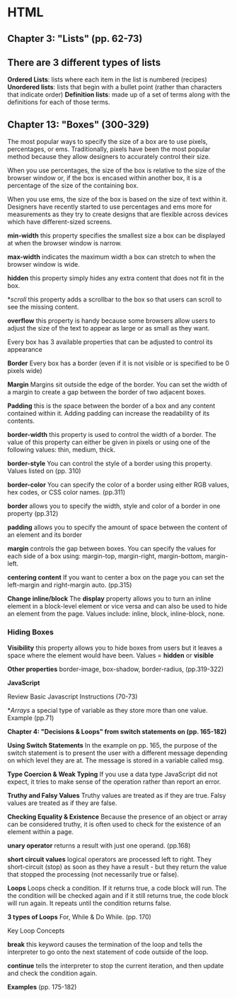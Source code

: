 # HTML

## Chapter 3: "Lists" (pp. 62-73)

## There are 3 different types of lists

**Ordered Lists**: lists where each item in the list is numbered (recipes)
**Unordered lists**: lists that begin with a bullet point (rather than characters that indicate order)
**Definition lists**: made up of a set of terms along with the definitions for each of those terms.

## Chapter 13: "Boxes" (300-329)

The most popular ways to specify the size of a box are to use pixels, percentages, or ems. Traditionally, pixels have been the most popular method because they allow designers to accurately control their size.

When you use percentages, the size of the box is relative to the size of the browser window or, if the box is encased within another box, it is a percentage of the size of the containing box.

When you use ems, the size of the box is based on the size of text within it. Designers have recently started to use percentages and ems more for measurements as they try to create designs that are flexible across devices which have different-sized screens.

**min-width** this property specifies the smallest size a box can be displayed at when the browser window is narrow.

**max-width** indicates the maximum width a box can stretch to when the browser window is wide.

**hidden** this property simply hides any extra content that does not fit in the box.

**scroll* this property adds a scrollbar to the box so that users can scroll to see the missing content.

**overflow** this property is handy because some browsers allow users to adjust the size of the text to appear as large or as small as they want.

Every box has 3 available properties that can be adjusted to control its appearance

**Border** Every box has a border (even if it is not visible or is specified to be 0 pixels wide)

**Margin** Margins sit outside the edge of the border. You can set the width of a margin to create a gap between the border of two adjacent boxes.

**Padding** this is the space between the border of a box and any content contained within it. Adding padding can increase the readability of its contents.

**border-width** this property is used to control the width of a border. The value of this property can either be given in pixels or using one of the following values: thin, medium, thick.

**border-style** You can control the style of a border using this property. Values listed on (pp. 310)

**border-color** You can specify the color of a border using either RGB values, hex codes, or CSS color names. (pp.311)

**border** allows you to specify the width, style and color of a border in one property (pp.312)

**padding** allows you to specify the amount of space between the content of an element and its border

**margin** controls the gap between boxes. You can specify the values for each side of a box using: margin-top, margin-right, margin-bottom, margin-left.

**centering content** If you want to center a box on the page you can set the left-margin and right-margin auto. (pp.315)

**Change inline/block** The **display** property allows you to turn an inline element in a block-level element or vice versa and can also be used to hide an element from the page. Values include: inline, block, inline-block, none.

### Hiding Boxes

**Visibility** this property allows you to hide boxes from users but it leaves a space where the element would have been. Values = **hidden** or **visible**

**Other properties** border-image, box-shadow, border-radius,  (pp.319-322)

**JavaScript**

Review Basic Javascript Instructions (70-73)

**Arrays* a special type of variable as they store more than one value. Example (pp.71)

**Chapter 4: "Decisions & Loops" from switch statements on (pp. 165-182)**

**Using Switch Statements** In the example on pp. 165, the purpose of the switch statement is to present the user with a different message depending on which level they are at. The message is stored in a variable called msg.

**Type Coercion & Weak Typing** If you use a data type JavaScript did not expect, it tries to make sense of the operation rather than report an error. 

**Truthy and Falsy Values** Truthy values are treated as if they are true. Falsy values are treated as if they are false.

**Checking Equality & Existence** Because the presence of an object or array can be considered truthy, it is often used to check for the existence of an element within a page.

**unary operator** returns a result with just one operand. (pp.168)

**short circuit values** logical operators are processed left to right. They short-circuit (stop) as soon as they have a result - but they return the value that stopped the processing (not necessarily true or false).

**Loops** Loops check a condition. If it returns true, a code block will run. The the condition will be checked again and if it still returns true, the code block will run again. It repeats until the condition returns false.

**3 types of Loops** For, While & Do While. (pp. 170)

Key Loop Concepts

**break** this keyword causes the termination of the loop and tells the interpreter to go onto the next statement of code outside of the loop.

**continue** tells the interpreter to stop the current iteration, and then update and check the condition again.

**Examples** (pp. 175-182)

